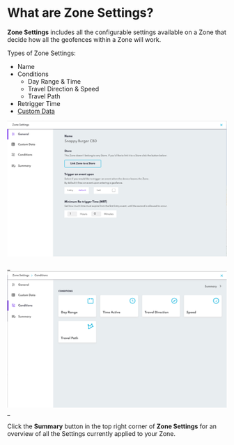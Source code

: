What are Zone Settings?
=======================

**Zone Settings** includes all the configurable settings available on a Zone that decide how all the geofences within a Zone will work.

Types of Zone Settings:

*   Name
*   Conditions
    *   Day Range & Time
    *   Travel Direction & Speed
    *   Travel Path
*   Retrigger Time
*   [Custom Data](../Custom%20Data.md)


_![](../assets/zone-settings-1.png)_

_![](../assets/zone-settings-2.png)  
_

Click the **Summary** button in the top right corner of **Zone Settings** for an overview of all the Settings currently applied to your Zone.